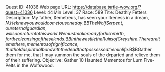 Quest ID: 41036
Web page URL: https://database.turtle-wow.org/?quest=41036
Level: 44
Min Level: 37
Race: 589
Title: Deathly Fetters
Description: My father, Demetreus, has seen your likeness in a dream, $N. He knew you would come to us one day.$B$BThe Wolf Serpent, our eternal guardian, will soon return to this world. We must make ready for his rebirth, for the cleansing of these lands.$B$BIn the west lie the Ruins of Greyshire. There are items there, mementos of significance, that hold a spiritual bond with the dead that possessed them in life.$B$BGather them for me, that I may summon the souls of the departed and relieve them of their suffering.
Objective: Gather 10 Haunted Mementos for Lurn Five-Pelts in the Wolfswood.
